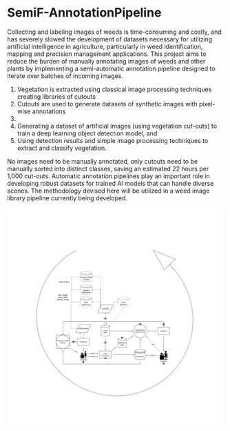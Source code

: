 # SemiF-AnnotationPipeline

Collecting and labeling images of weeds is time-consuming and costly, and has severely slowed the development of datasets necessary for utilizing artificial intelligence in agriculture, particularly in weed identification, mapping and precision management applications. This project aims to reduce the burden of manually annotating images of weeds and other plants by implementing a semi-automatic annotation pipeline designed to iterate over batches of incoming images.

1. Vegetation is extracted using classical image processing techniques creating libraries of cutouts
2. Cutouts are used to generate datasets of synthetic images with pixel-wise annotations
3. 
4. Generating a dataset of artificial images (using vegetation cut-outs) to train a deep learning object detection model, and 
5. Using detection results and simple image processing techniques to extract and classify vegetation.

No images need to be manually annotated, only cutouts need to be manually sorted into distinct classes, saving an estimated 22 hours per 1,000 cut-outs. Automatic annotation pipelines play an important role in developing robust datasets for trained AI models that can handle diverse scenes. The methodology devised here will be utilized in a weed image library pipeline currently being developed.


![sdf](Assets/semif_pipeline_v3_small.png)

